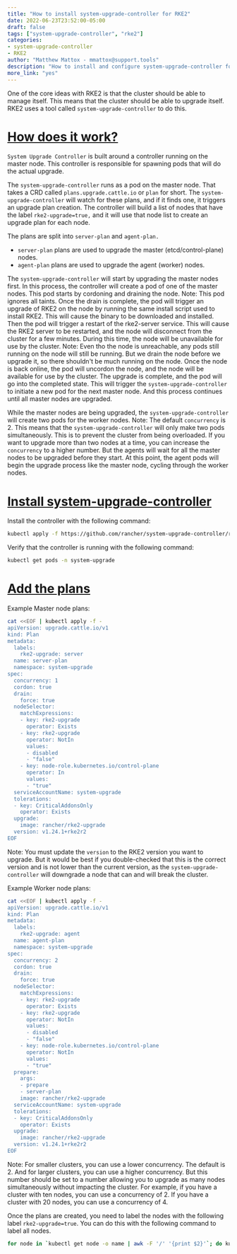 ```yaml
---
title: "How to install system-upgrade-controller for RKE2"
date: 2022-06-23T23:52:00-05:00
draft: false
tags: ["system-upgrade-controller", "rke2"]
categories:
- system-upgrade-controller
- RKE2
author: "Matthew Mattox - mmattox@support.tools"
description: "How to install and configure system-upgrade-controller for RKE2 so the cluster can upgrade itself"
more_link: "yes"
---
```


One of the core ideas with RKE2 is that the cluster should be able to manage itself. This means that the cluster should be able to upgrade itself. RKE2 uses a tool called `system-upgrade-controller` to do this.

<!--more-->
# [How does it work?](#how-does-it-work)
`System Upgrade Controller` is built around a controller running on the master node. This controller is responsible for spawning pods that will do the actual upgrade.

The `system-upgrade-controller` runs as a pod on the master node. That takes a CRD called `plans.upgrade.cattle.io` or `plan` for short. The `system-upgrade-controller` will watch for these plans, and if it finds one, it triggers an upgrade plan creation. The controller will build a list of nodes that have the label `rke2-upgrade=true,` and it will use that node list to create an upgrade plan for each node.

The plans are split into `server-plan` and `agent-plan.`
- `server-plan` plans are used to upgrade the master (etcd/control-plane) nodes.
- `agent-plan` plans are used to upgrade the agent (worker) nodes.

The `system-upgrade-controller` will start by upgrading the master nodes first. In this process, the controller will create a pod of one of the master nodes. This pod starts by cordoning and draining the node. Note: This pod ignores all taints. Once the drain is complete, the pod will trigger an upgrade of RKE2 on the node by running the same install script used to install RKE2. This will cause the binary to be downloaded and installed. Then the pod will trigger a restart of the rke2-server service. This will cause the RKE2 server to be restarted, and the node will disconnect from the cluster for a few minutes. During this time, the node will be unavailable for use by the cluster. Note: Even tho the node is unreachable, any pods still running on the node will still be running. But we drain the node before we upgrade it, so there shouldn't be much running on the node. Once the node is back online, the pod will uncordon the node, and the node will be available for use by the cluster. The upgrade is complete, and the pod will go into the completed state. This will trigger the `system-upgrade-controller` to initiate a new pod for the next master node. And this process continues until all master nodes are upgraded.

While the master nodes are being upgraded, the `system-upgrade-controller` will create two pods for the worker nodes. Note: The default `concurrency` is 2. This means that the `system-upgrade-controller` will only make two pods simultaneously. This is to prevent the cluster from being overloaded. If you want to upgrade more than two nodes at a time, you can increase the `concurrency` to a higher number. But the agents will wait for all the master nodes to be upgraded before they start. At this point, the agent pods will begin the upgrade process like the master node, cycling through the worker nodes.

# [Install system-upgrade-controller](#install-system-upgrade-controller)

Install the controller with the following command:
```bash
kubectl apply -f https://github.com/rancher/system-upgrade-controller/releases/download/v0.9.1/system-upgrade-controller.yaml
```

Verify that the controller is running with the following command:
```bash
kubectl get pods -n system-upgrade
```

# [Add the plans](#add-the-plans)

Example Master node plans:
```bash
cat <<EOF | kubectl apply -f -
apiVersion: upgrade.cattle.io/v1
kind: Plan
metadata:
  labels:
    rke2-upgrade: server
  name: server-plan
  namespace: system-upgrade
spec:
  concurrency: 1
  cordon: true
  drain:
    force: true
  nodeSelector:
    matchExpressions:
    - key: rke2-upgrade
      operator: Exists
    - key: rke2-upgrade
      operator: NotIn
      values:
      - disabled
      - "false"
    - key: node-role.kubernetes.io/control-plane
      operator: In
      values:
      - "true"
  serviceAccountName: system-upgrade
  tolerations:
  - key: CriticalAddonsOnly
    operator: Exists
  upgrade:
    image: rancher/rke2-upgrade
  version: v1.24.1+rke2r2
EOF  
```

Note: You must update the `version` to the RKE2 version you want to upgrade. But it would be best if you double-checked that this is the correct version and is not lower than the current version, as the `system-upgrade-controller` will downgrade a node that can and will break the cluster.

Example Worker node plans:
```bash
cat <<EOF | kubectl apply -f -
apiVersion: upgrade.cattle.io/v1
kind: Plan
metadata:
  labels:
    rke2-upgrade: agent
  name: agent-plan
  namespace: system-upgrade
spec:
  concurrency: 2
  cordon: true
  drain:
    force: true
  nodeSelector:
    matchExpressions:
    - key: rke2-upgrade
      operator: Exists
    - key: rke2-upgrade
      operator: NotIn
      values:
      - disabled
      - "false"
    - key: node-role.kubernetes.io/control-plane
      operator: NotIn
      values:
      - "true"
  prepare:
    args:
    - prepare
    - server-plan
    image: rancher/rke2-upgrade
  serviceAccountName: system-upgrade
  tolerations:
  - key: CriticalAddonsOnly
    operator: Exists
  upgrade:
    image: rancher/rke2-upgrade
  version: v1.24.1+rke2r2
EOF  
```

Note: For smaller clusters, you can use a lower concurrency. The default is 2. And for larger clusters, you can use a higher concurrency. But this number should be set to a number allowing you to upgrade as many nodes simultaneously without impacting the cluster. For example, if you have a cluster with ten nodes, you can use a concurrency of 2. If you have a cluster with 20 nodes, you can use a concurrency of 4.

Once the plans are created, you need to label the nodes with the following label `rke2-upgrade=true`. You can do this with the following command to label all nodes.

```bash
for node in `kubectl get node -o name | awk -F '/' '{print $2}'`; do kubectl label node ${node} rke2-upgrade=true --overwrite ; done
```
